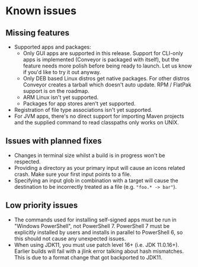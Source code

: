 # Known issues

## Missing features

* Supported apps and packages:
    * Only GUI apps are supported in this release. Support for CLI-only apps is implemented (Conveyor is packaged with itself), but the feature needs more polish before being ready to launch. Let us know if you'd like to try it out anyway.
    * Only DEB based Linux distros get native packages. For other distros Conveyor creates a tarball which doesn't auto update. RPM / FlatPak support is on the roadmap.
    * ARM Linux isn't yet supported.
    * Packages for app stores aren't yet supported.
* Registration of file type associations isn't yet supported.
* For JVM apps, there's no direct support for importing Maven projects and the supplied command to read classpaths only works on UNIX.

## Issues with planned fixes

* Changes in terminal size whilst a build is in progress won't be respected.
* Providing a directory as your primary input will cause an icons related crash. Make sure your first input points to a file.
* Specifying an input glob in combination with a target will cause the destination to be incorrectly treated as a file (e.g. `"foo.* -> bar"`).

## Low priority issues 

* The commands used for installing self-signed apps must be run in "Windows PowerShell", not PowerShell 7. PowerShell 7 must be explicitly installed by users and installs in parallel to PowerShell 6, so this should not cause any unexpected issues.
* When using JDK11, you must use patch level 16+ (i.e. JDK 11.0.16+). Earlier builds will fail with a jlink error talking about hash mismatches. This is due to a format change that got backported to JDK11.
